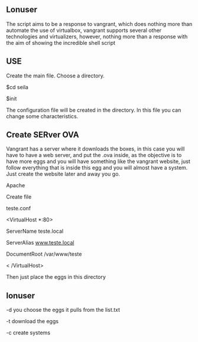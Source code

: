 ## Lonuser

The script aims to be a response to vangrant, which does nothing more than automate the use of virtualbox, 
vangrant supports several other technologies and virtualizers, 
however, nothing more than a response with the aim of showing the incredible shell script


## USE
Create the main file. Choose a directory.

$cd seila

$init


The configuration file will be created in the directory.
In this file you can change some characteristics. 


## Create SERver OVA

Vangrant has a server where it downloads the boxes, in this case you will have to have a web server, 
and put the .ova inside, as the objective is to have more eggs and you will have something like the vangrant website,
just follow everything that is inside this egg and you will almost have a system. 
Just create the website later and away you go.


Apache 

Create file

teste.conf

<VirtualHost *:80>

ServerName teste.local

ServerAlias www.teste.local

DocumentRoot /var/www/teste

< /VirtualHost>




Then just place the eggs in this directory



## lonuser

-d you choose the eggs it pulls from the list.txt 

-t download the eggs

-c create systems


